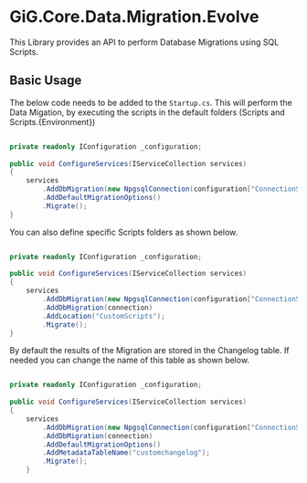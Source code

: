 # GiG.Core.Data.Migration.Evolve

This Library provides an API to perform Database Migrations using SQL Scripts.

## Basic Usage

The below code needs to be added to the `Startup.cs`. This will perform the Data Migation, by executing the scripts in the default folders (Scripts and Scripts.{Environment})
 
```csharp

private readonly IConfiguration _configuration;
	
public void ConfigureServices(IServiceCollection services)
{
    services
        .AddDbMigration(new NpgsqlConnection(configuration["ConnectionStrings:DefaultConnection"]))
        .AddDefaultMigrationOptions()
        .Migrate();
}

```

You can also define specific Scripts folders as shown below. 

```csharp

private readonly IConfiguration _configuration;
	
public void ConfigureServices(IServiceCollection services)
{
    services
        .AddDbMigration(new NpgsqlConnection(configuration["ConnectionStrings:DefaultConnection"]))
        .AddDbMigration(connection)
        .AddLocation("CustomScripts");
        .Migrate();
}

```

By default the results of the Migration are stored in the Changelog table. If needed you can change the name of this table as shown below.

```csharp

private readonly IConfiguration _configuration;
	
public void ConfigureServices(IServiceCollection services)
{
    services
        .AddDbMigration(new NpgsqlConnection(configuration["ConnectionStrings:DefaultConnection"]))
        .AddDbMigration(connection)
        .AddDefaultMigrationOptions()
        .AddMetadataTableName("customchangelog");
        .Migrate();
	}
```